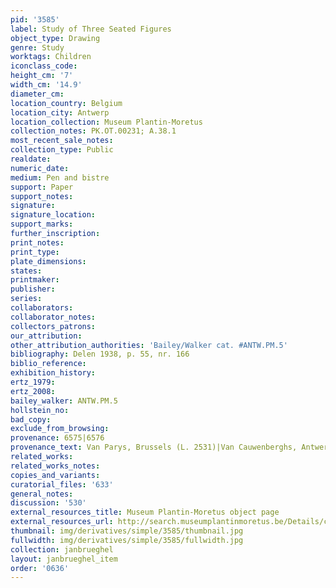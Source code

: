 ```yaml
---
pid: '3585'
label: Study of Three Seated Figures
object_type: Drawing
genre: Study
worktags: Children
iconclass_code:
height_cm: '7'
width_cm: '14.9'
diameter_cm:
location_country: Belgium
location_city: Antwerp
location_collection: Museum Plantin-Moretus
collection_notes: PK.OT.00231; A.38.1
most_recent_sale_notes:
collection_type: Public
realdate:
numeric_date:
medium: Pen and bistre
support: Paper
support_notes:
signature:
signature_location:
support_marks:
further_inscription:
print_notes:
print_type:
plate_dimensions:
states:
printmaker:
publisher:
series:
collaborators:
collaborator_notes:
collectors_patrons:
our_attribution:
other_attribution_authorities: 'Bailey/Walker cat. #ANTW.PM.5'
bibliography: Delen 1938, p. 55, nr. 166
biblio_reference:
exhibition_history:
ertz_1979:
ertz_2008:
bailey_walker: ANTW.PM.5
hollstein_no:
bad_copy:
exclude_from_browsing:
provenance: 6575|6576
provenance_text: Van Parys, Brussels (L. 2531)|Van Cauwenberghs, Antwerp
related_works:
related_works_notes:
copies_and_variants:
curatorial_files: '633'
general_notes:
discussion: '530'
external_resources_title: Museum Plantin-Moretus object page
external_resources_url: http://search.museumplantinmoretus.be/Details/collect/276963
thumbnail: img/derivatives/simple/3585/thumbnail.jpg
fullwidth: img/derivatives/simple/3585/fullwidth.jpg
collection: janbrueghel
layout: janbrueghel_item
order: '0636'
---
```

